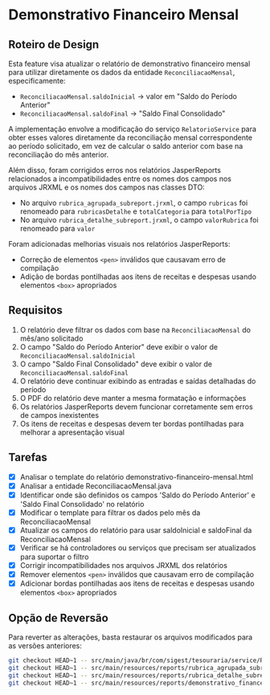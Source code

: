 # Demonstrativo Financeiro Mensal

## Roteiro de Design

Esta feature visa atualizar o relatório de demonstrativo financeiro mensal para utilizar diretamente os dados da entidade `ReconciliacaoMensal`, especificamente:
- `ReconciliacaoMensal.saldoInicial` -> valor em "Saldo do Período Anterior"
- `ReconciliacaoMensal.saldoFinal` -> "Saldo Final Consolidado"

A implementação envolve a modificação do serviço `RelatorioService` para obter esses valores diretamente da reconciliação mensal correspondente ao período solicitado, em vez de calcular o saldo anterior com base na reconciliação do mês anterior.

Além disso, foram corrigidos erros nos relatórios JasperReports relacionados a incompatibilidades entre os nomes dos campos nos arquivos JRXML e os nomes dos campos nas classes DTO:
- No arquivo `rubrica_agrupada_subreport.jrxml`, o campo `rubricas` foi renomeado para `rubricasDetalhe` e `totalCategoria` para `totalPorTipo`
- No arquivo `rubrica_detalhe_subreport.jrxml`, o campo `valorRubrica` foi renomeado para `valor`

Foram adicionadas melhorias visuais nos relatórios JasperReports:
- Correção de elementos `<pen>` inválidos que causavam erro de compilação
- Adição de bordas pontilhadas aos itens de receitas e despesas usando elementos `<box>` apropriados

## Requisitos

1. O relatório deve filtrar os dados com base na `ReconciliacaoMensal` do mês/ano solicitado
2. O campo "Saldo do Período Anterior" deve exibir o valor de `ReconciliacaoMensal.saldoInicial`
3. O campo "Saldo Final Consolidado" deve exibir o valor de `ReconciliacaoMensal.saldoFinal`
4. O relatório deve continuar exibindo as entradas e saídas detalhadas do período
5. O PDF do relatório deve manter a mesma formatação e informações
6. Os relatórios JasperReports devem funcionar corretamente sem erros de campos inexistentes
7. Os itens de receitas e despesas devem ter bordas pontilhadas para melhorar a apresentação visual

## Tarefas

- [x] Analisar o template do relatório demonstrativo-financeiro-mensal.html
- [x] Analisar a entidade ReconciliacaoMensal.java
- [x] Identificar onde são definidos os campos 'Saldo do Período Anterior' e 'Saldo Final Consolidado' no relatório
- [x] Modificar o template para filtrar os dados pelo mês da ReconciliacaoMensal
- [x] Atualizar os campos do relatório para usar saldoInicial e saldoFinal da ReconciliacaoMensal
- [x] Verificar se há controladores ou serviços que precisam ser atualizados para suportar o filtro
- [x] Corrigir incompatibilidades nos arquivos JRXML dos relatórios
- [x] Remover elementos `<pen>` inválidos que causavam erro de compilação
- [x] Adicionar bordas pontilhadas aos itens de receitas e despesas usando elementos `<box>` apropriados

## Opção de Reversão

Para reverter as alterações, basta restaurar os arquivos modificados para as versões anteriores:

```bash
git checkout HEAD~1 -- src/main/java/br/com/sigest/tesouraria/service/RelatorioService.java
git checkout HEAD~1 -- src/main/resources/reports/rubrica_agrupada_subreport.jrxml
git checkout HEAD~1 -- src/main/resources/reports/rubrica_detalhe_subreport.jrxml
git checkout HEAD~1 -- src/main/resources/reports/demonstrativo_financeiro_mensal_report.jrxml
```